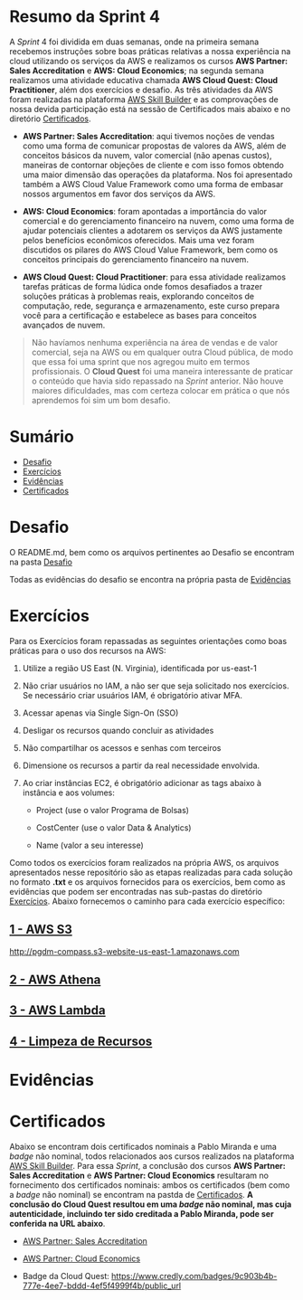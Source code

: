 # Resumo da Sprint 4

A *Sprint* 4 foi dividida em duas semanas, onde na primeira semana recebemos instruções sobre boas práticas relativas a nossa experiência na cloud utilizando os serviços da AWS e realizamos os cursos **AWS Partner: Sales Accreditation** e **AWS: Cloud Economics**; na segunda semana realizamos uma atividade educativa chamada **AWS Cloud Quest: Cloud Practitioner**, além dos exercícios e desafio. As três atividades da AWS foram realizadas na plataforma [AWS Skill Builder](https://explore.skillbuilder.aws/learn) e as comprovações de nossa devida participação está na sessão de Certificados mais abaixo e no diretório [Certificados](./Certificados/). 

- **AWS Partner: Sales Accreditation**: aqui tivemos noções de vendas como uma forma de comunicar propostas de valores da AWS, além de conceitos básicos da nuvem, valor comercial (não apenas custos), maneiras de contornar objeções de cliente e com isso fomos obtendo uma maior dimensão das operações da plataforma. Nos foi apresentado também a AWS Cloud Value Framework como uma forma de embasar nossos argumentos em favor dos serviços da AWS.

- **AWS: Cloud Economics**: foram apontadas a importância do valor comercial e do gerenciamento financeiro na nuvem, como uma forma de ajudar potenciais clientes a adotarem os serviços da AWS justamente pelos benefícios econômicos oferecidos. Mais uma vez foram discutidos os pilares do AWS Cloud Value Framework, bem como os conceitos principais do gerenciamento financeiro na nuvem.

- **AWS Cloud Quest: Cloud Practitioner**: para essa atividade realizamos tarefas práticas de forma lúdica onde fomos desafiados a trazer soluções práticas à problemas reais, explorando conceitos de computação, rede, segurança e armazenamento, este curso prepara você para a certificação e estabelece as bases para conceitos avançados de nuvem.

> Não havíamos nenhuma experiência na área de vendas e de valor comercial, seja na AWS ou em qualquer outra Cloud pública, de modo que essa foi uma sprint que nos agregou muito em termos profissionais. O **Cloud Quest** foi uma maneira interessante de praticar o conteúdo que havia sido repassado na *Sprint* anterior. Não houve maiores dificuldades, mas com certeza colocar em prática o que nós aprendemos foi sim um bom desafio.

# Sumário

- [Desafio](#desafio)
- [Exercícios](#exercícios)
- [Evidências](#evidências)
- [Certificados](#certificados)

# Desafio

O README.md, bem como os arquivos pertinentes ao Desafio se encontram na pasta [Desafio](./Desafio/)

Todas as evidências do desafio se encontra na própria pasta de [Evidências](./Evidências/)

# Exercícios

Para os Exercícios foram repassadas as seguintes orientações como boas práticas para o uso dos recursos na AWS:

1. Utilize a região US East (N. Virginia), identificada por us-east-1

2. Não criar usuários no IAM, a não ser que seja solicitado nos exercícios. Se necessário criar usuários IAM, é obrigatório ativar MFA.

3. Acessar apenas via Single Sign-On (SSO)

4. Desligar os recursos quando concluir as atividades

5. Não compartilhar os acessos e senhas com terceiros

6. Dimensione os recursos a partir da real necessidade envolvida.

7. Ao criar instâncias EC2, é obrigatório adicionar as tags abaixo à instância e aos volumes:
    
    - Project (use o valor Programa de Bolsas)
    
    - CostCenter (use o valor Data & Analytics)
    
    - Name (valor a seu interesse)

Como todos os exercícios foram realizados na própria AWS, os arquivos apresentados nesse repositório são as etapas realizadas para cada solução no formato **.txt** e os arquivos fornecidos para os exercícios, bem como as evidências que podem ser encontradas nas sub-pastas do diretório [Exercícios](./Exercícios/). Abaixo fornecemos o caminho para cada exercício específico:

## [1 - AWS S3](./Exercícios/1-aws_s3/)

http://pgdm-compass.s3-website-us-east-1.amazonaws.com

## [2 - AWS Athena](./Exercícios/2-aws_athena/)

## [3 - AWS Lambda](./Exercícios/3-aws_lambda/)

## [4 - Limpeza de Recursos](./Exercícios/4-limpeza_recursos/)

# Evidências

# Certificados

Abaixo se encontram dois certificados nominais a Pablo Miranda e uma *badge* não nominal, todos relacionados aos cursos realizados na plataforma [AWS Skill Builder](https://explore.skillbuilder.aws/learn). Para essa *Sprint*, a conclusão dos cursos **AWS Partner: Sales Accreditation** e **AWS Partner: Cloud Economics** resultaram no fornecimento dos certificados nominais: ambos os certificados (bem como a *badge* não nominal) se encontram na pastda de [Certificados](./Certificados/). **A conclusão do Cloud Quest resultou em uma *badge* não nominal, mas cuja autenticidade, incluindo ter sido creditada a Pablo Miranda, pode ser conferida na URL abaixo**. 

- [AWS Partner: Sales Accreditation](./Certificados/aws_sales_accreditation.pdf)

- [AWS Partner: Cloud Economics](./Certificados/aws_cloud_economics.pdf)

- Badge da Cloud Quest: https://www.credly.com/badges/9c903b4b-777e-4ee7-bddd-4ef5f4999f4b/public_url